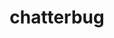 ---
title: "chatterbug"
layout: cache
categories: [package, develop-2023-06-25]
meta: {"versions": ["1.0"], "compilers": ["gcc@=7.3.1"], "oss": ["amzn2"], "platforms": ["linux"], "targets": ["aarch64", "neoverse_n1", "x86_64_v3"], "stacks": ["aws-ahug", "aws-ahug-aarch64", "root"], "num_specs": 3, "num_specs_by_stack": {"aws-ahug-aarch64": 2, "root": 3, "aws-ahug": 1}}
spec_details: [{"hash": "25plrlsyh4u6zskxj7sybpfvvqm5nu2j", "compiler": "gcc@=7.3.1", "versions": ["1.0"], "os": "amzn2", "platform": "linux", "target": "neoverse_n1", "variants": ["build_system=makefile", "~scorep"], "stacks": ["aws-ahug-aarch64", "root"], "size": "-", "tarball": "https://binaries.spack.io/develop-2023-06-25/build_cache/linux-amzn2-neoverse_n1/gcc-7.3.1/chatterbug-1.0/linux-amzn2-neoverse_n1-gcc-7.3.1-chatterbug-1.0-25plrlsyh4u6zskxj7sybpfvvqm5nu2j.spack"}, {"hash": "xpzg4ikan7c5wez6lnaoayjbnbfdfro6", "compiler": "gcc@=7.3.1", "versions": ["1.0"], "os": "amzn2", "platform": "linux", "target": "aarch64", "variants": ["build_system=makefile", "~scorep"], "stacks": ["aws-ahug-aarch64", "root"], "size": "-", "tarball": "https://binaries.spack.io/develop-2023-06-25/build_cache/linux-amzn2-aarch64/gcc-7.3.1/chatterbug-1.0/linux-amzn2-aarch64-gcc-7.3.1-chatterbug-1.0-xpzg4ikan7c5wez6lnaoayjbnbfdfro6.spack"}, {"hash": "7h2d7usywcqvjwsw4pb2jufikjy7ek72", "compiler": "gcc@=7.3.1", "versions": ["1.0"], "os": "amzn2", "platform": "linux", "target": "x86_64_v3", "variants": ["build_system=makefile", "~scorep"], "stacks": ["aws-ahug", "root"], "size": "-", "tarball": "https://binaries.spack.io/develop-2023-06-25/build_cache/linux-amzn2-x86_64_v3/gcc-7.3.1/chatterbug-1.0/linux-amzn2-x86_64_v3-gcc-7.3.1-chatterbug-1.0-7h2d7usywcqvjwsw4pb2jufikjy7ek72.spack"}]
---